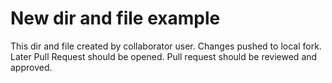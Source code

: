# New dir and file example

This dir and file created by collaborator user.
Changes pushed to local fork.
Later Pull Request should be opened.
Pull request should be reviewed and approved.